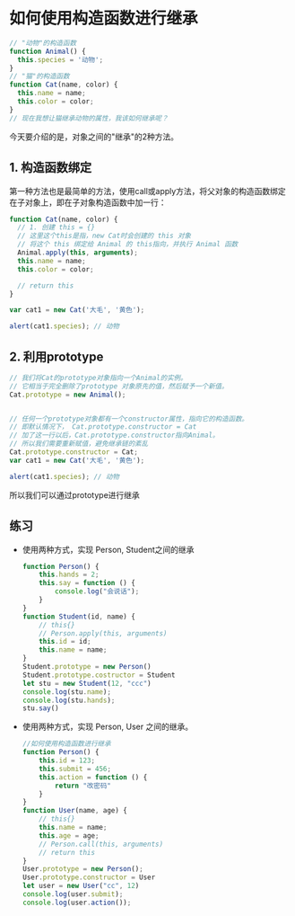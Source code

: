 # 如何使用构造函数进行继承

```js
// "动物"的构造函数
function Animal() {
  this.species = '动物';
}
// "猫"的构造函数
function Cat(name, color) {
  this.name = name;
  this.color = color;
}
// 现在我想让猫继承动物的属性，我该如何继承呢？
```

今天要介绍的是，对象之间的"继承"的2种方法。

## 1. **构造函数绑定**

第一种方法也是最简单的方法，使用call或apply方法，将父对象的构造函数绑定在子对象上，即在子对象构造函数中加一行：

```js
function Cat(name, color) {
  // 1. 创建 this = {}
  // 这里这个this是指，new Cat时会创建的 this 对象
  // 将这个 this 绑定给 Animal 的 this指向，并执行 Animal 函数
  Animal.apply(this, arguments);
  this.name = name;
  this.color = color;

  // return this
}

var cat1 = new Cat('大毛', '黄色');

alert(cat1.species); // 动物

```

## 2. 利用**prototype**

```js
// 我们将Cat的prototype对象指向一个Animal的实例。
// 它相当于完全删除了prototype 对象原先的值，然后赋予一个新值。
Cat.prototype = new Animal();


// 任何一个prototype对象都有一个constructor属性，指向它的构造函数。
// 即默认情况下， Cat.prototype.constructor = Cat
// 加了这一行以后，Cat.prototype.constructor指向Animal。
// 所以我们需要重新赋值，避免继承链的紊乱
Cat.prototype.constructor = Cat;
var cat1 = new Cat('大毛', '黄色');

alert(cat1.species); // 动物

```

所以我们可以通过prototype进行继承

## 练习

- 使用两种方式，实现 Person, Student之间的继承

  ```js
  function Person() {
      this.hands = 2;
      this.say = function () {
          console.log("会说话");
      }
  }
  function Student(id, name) {
      // this{}
      // Person.apply(this, arguments)
      this.id = id;
      this.name = name;
  }
  Student.prototype = new Person()
  Student.prototype.costructor = Student
  let stu = new Student(12, "ccc")
  console.log(stu.name);
  console.log(stu.hands);
  stu.say()
  ```

  

- 使用两种方式，实现 Person, User 之间的继承。

  ```js
  //如何使用构造函数进行继承
  function Person() {
      this.id = 123;
      this.submit = 456;
      this.action = function () {
          return "改密码"
      }
  }
  function User(name, age) {
      // this{}
      this.name = name;
      this.age = age;
      // Person.call(this, arguments)
      // return this
  }
  User.prototype = new Person();
  User.prototype.constructor = User
  let user = new User("cc", 12)
  console.log(user.submit);
  console.log(user.action());
  ```

  